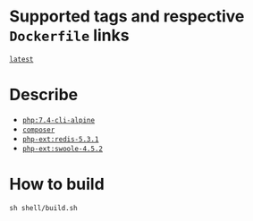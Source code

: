 # Supported tags and respective `Dockerfile` links

[`latest`](https://github.com/jumihc/hyperf-docker/blob/master/Dockerfile)

# Describe

- [`php:7.4-cli-alpine`](https://github.com/docker-library/php/blob/master/7.4/alpine3.11/cli/Dockerfile)
- [`composer`](https://getcomposer.org/)
- [`php-ext:redis-5.3.1`](https://github.com/phpredis/phpredis/)
- [`php-ext:swoole-4.5.2`](https://github.com/swoole/swoole-src/)

# How to build

```shell
sh shell/build.sh
```